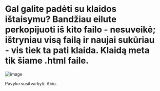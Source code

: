 # Gal galite padėti su klaidos ištaisymu? Bandžiau eilute perkopijuoti iš kito failo - nesuveikė; ištryniau visą failą ir naujai sukūriau - vis tiek ta pati klaida. Klaidą meta tik šiame .html faile.

![image](https://github.com/front-end-by-rimantas/50-grupe-klausimai/assets/167984905/f24b96c4-a725-4d50-aad7-368b1484c73b)

Pavyko susitvarkyti. Ačiū.
